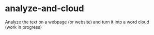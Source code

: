 # analyze-and-cloud
Analyze the text on a webpage (or website) and turn it into a word cloud (work in progress)
